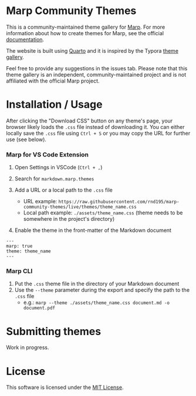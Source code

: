 # Marp Community Themes

This is a community-maintained theme gallery for [Marp](https://marp.app/). For more information about how to create themes for Marp, see the official [documentation](https://marpit.marp.app/theme-css).

The website is built using [Quarto](https://quarto.org/) and it is inspired by the Typora [theme gallery](https://theme.typora.io/).

Feel free to provide any suggestions in the issues tab. Please note that this theme gallery is an independent, community-maintained project and is not affiliated with the official Marp project.

# Installation / Usage

After clicking the "Download CSS" button on any theme's page, your browser likely loads the `.css` file instead of downloading it. You can either locally save the `.css` file using `Ctrl + S` or you may copy the URL for further use (see below).

### Marp for VS Code Extension

1. Open Settings in VSCode (`Ctrl + ,`)
2. Search for `markdown.marp.themes`
3. Add a URL or a local path to the `.css` file
   - URL example: `https://raw.githubusercontent.com/rnd195/marp-community-themes/live/themes/theme_name.css`
   - Local path example: `./assets/theme_name.css` (theme needs to be somewhere in the project's directory)

4. Enable the theme in the front-matter of the Markdown document

```
---
marp: true
theme: theme_name
---
```

### Marp CLI

1. Put the `.css` theme file in the directory of your Markdown document
2. Use the `--theme` parameter during the export and specify the path to the `.css` file
   - e.g.: `marp --theme ./assets/theme_name.css document.md -o document.pdf`



# Submitting themes

Work in progress.



# License

This software is licensed under the [MIT License](https://github.com/rnd195/marp-community-themes/blob/live/LICENSE).
